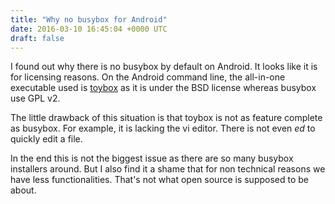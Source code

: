 ```yaml
---
title: "Why no busybox for Android"
date: 2016-03-10 16:45:04 +0000 UTC
draft: false
---
```

I found out why there is no busybox by default on Android. It looks like it is for licensing reasons. On the Android command line, the all-in-one executable used is <a href="http://www.landley.net/toybox/about.html">toybox</a> as it is under the BSD license whereas busybox use GPL v2.

The little drawback of this situation is that toybox is not as feature complete as busybox. For example, it is lacking the vi editor. There is not even <em>ed</em> to quickly edit a file.

In the end this is not the biggest issue as there are so many busybox installers around. But I also find it a shame that for non technical reasons we have less functionalities. That's not what open source is supposed to be about.